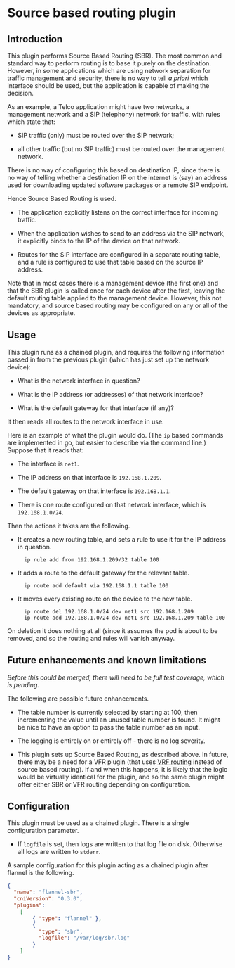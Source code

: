 # Source based routing plugin

## Introduction

This plugin performs Source Based Routing (SBR). The most common and standard way to
perform routing is to base it purely on the destination. However, in some
applications which are using network separation for traffic management and
security, there is no way to tell *a priori* which interface should be used,
but the application is capable of making the decision.

As an example, a Telco application might have two networks, a management
network and a SIP (telephony) network for traffic, with rules which state that:

- SIP traffic (only) must be routed over the SIP network;

- all other traffic (but no SIP traffic) must be routed over the management
  network.

There is no way of configuring this based on destination IP, since there is no
way of telling whether a destination IP on the internet is (say) an address
used for downloading updated software packages or a remote SIP endpoint.

Hence Source Based Routing is used.

- The application explicitly listens on the correct interface for incoming
  traffic.

- When the application wishes to send to an address via the SIP network, it
  explicitly binds to the IP of the device on that network.

- Routes for the SIP interface are configured in a separate routing table, and
  a rule is configured to use that table based on the source IP address.

Note that in most cases there is a management device (the first one) and that
the SBR plugin is called once for each device after the first, leaving the
default routing table applied to the management device. However, this not
mandatory, and source based routing may be configured on any or all of the
devices as appropriate.

## Usage

This plugin runs as a chained plugin, and requires the following information
passed in from the previous plugin (which has just set up the network device):

- What is the network interface in question?

- What is the IP address (or addresses) of that network interface?

- What is the default gateway for that interface (if any)?

It then reads all routes to the network interface in use.

Here is an example of what the plugin would do. (The `ip` based commands are
implemented in go, but easier to describe via the command line.) Suppose that
it reads that:

- The interface is `net1`.

- The IP address on that interface is `192.168.1.209`.

- The default gateway on that interface is `192.168.1.1`.

- There is one route configured on that network interface, which is
  `192.168.1.0/24`.

Then the actions it takes are the following.

- It creates a new routing table, and sets a rule to use it for the IP address in question.

        ip rule add from 192.168.1.209/32 table 100

- It adds a route to the default gateway for the relevant table.

        ip route add default via 192.168.1.1 table 100

- It moves every existing route on the device to the new table.

        ip route del 192.168.1.0/24 dev net1 src 192.168.1.209
        ip route add 192.168.1.0/24 dev net1 src 192.168.1.209 table 100

On deletion it does nothing at all (since it assumes the pod is about to be
removed, and so the routing and rules will vanish anyway.

## Future enhancements and known limitations

*Before this could be merged, there will need to be full test coverage, which
 is pending.*

The following are possible future enhancements.

- The table number is currently selected by starting at 100, then incrementing
  the value until an unused table number is found. It might be nice to have an
  option to pass the table number as an input.

- The logging is entirely on or entirely off - there is no log severity.

- This plugin sets up Source Based Routing, as described above. In future,
  there may be a need for a VFR plugin (that uses
  [VRF routing](https://www.kernel.org/doc/Documentation/networking/vrf.txt)
  instead of source based routing). If and when this happens, it is likely that
  the logic would be virtually identical for the plugin, and so the same plugin
  might offer either SBR or VFR routing depending on configuration.

## Configuration

This plugin must be used as a chained plugin. There is a single configuration
parameter.

- If `logfile` is set, then logs are written to that log file on
  disk. Otherwise all logs are written to `stderr`.

A sample configuration for this plugin acting as a chained plugin after flannel
is the following.

~~~json
{
  "name": "flannel-sbr",
  "cniVersion": "0.3.0",
  "plugins":
    [
        { "type": "flannel" },
        {
          "type": "sbr",
          "logfile": "/var/log/sbr.log"
        }
    ]
}
~~~
